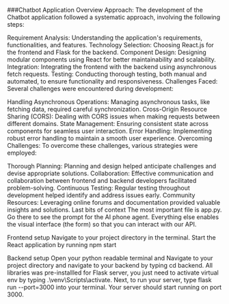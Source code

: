 ###Chatbot Application Overview
Approach:
The development of the Chatbot application followed a systematic approach, involving the following steps:

Requirement Analysis: Understanding the application's requirements, functionalities, and features.
Technology Selection: Choosing React.js for the frontend and Flask for the backend.
Component Design: Designing modular components using React for better maintainability and scalability.
Integration: Integrating the frontend with the backend using asynchronous fetch requests.
Testing: Conducting thorough testing, both manual and automated, to ensure functionality and responsiveness.
Challenges Faced:
Several challenges were encountered during development:

Handling Asynchronous Operations: Managing asynchronous tasks, like fetching data, required careful synchronization.
Cross-Origin Resource Sharing (CORS): Dealing with CORS issues when making requests between different domains.
State Management: Ensuring consistent state across components for seamless user interaction.
Error Handling: Implementing robust error handling to maintain a smooth user experience.
Overcoming Challenges:
To overcome these challenges, various strategies were employed:

Thorough Planning: Planning and design helped anticipate challenges and devise appropriate solutions.
Collaboration: Effective communication and collaboration between frontend and backend developers facilitated problem-solving.
Continuous Testing: Regular testing throughout development helped identify and address issues early.
Community Resources: Leveraging online forums and documentation provided valuable insights and solutions.
Last bits of context
The most important file is app.py. Go there to see the prompt for the AI phone agent. Everything else enables the visual interface (the form) so that you can interact with our API.

Frontend setup
Navigate to your project directory in the terminal.
Start the React application by running npm start

Backend setup
Open your python readable terminal and Navigate to your project directory and navigate to your backend by typing cd backend.
All libraries was pre-installled for Flask server, you just need to activate virtual env by typing .\venv\Scripts\activate.
Next, to run your server, type flask run --port=3000 into your terminal. Your server should start running on port 3000.
